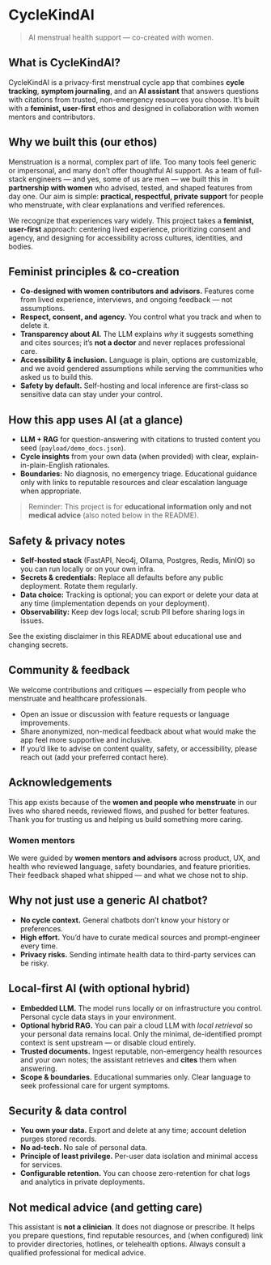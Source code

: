 # CycleKindAI

> AI menstrual health support — co-created with women.

## What is CycleKindAI?
CycleKindAI is a privacy-first menstrual cycle app that combines **cycle tracking**, **symptom journaling**, and an **AI assistant** that answers questions with citations from trusted, non-emergency resources you choose. It’s built with a **feminist, user-first** ethos and designed in collaboration with women mentors and contributors.

## Why we built this (our ethos)
Menstruation is a normal, complex part of life. Too many tools feel generic or impersonal, and many don’t offer thoughtful AI support. As a team of full-stack engineers — and yes, some of us are men — we built this in **partnership with women** who advised, tested, and shaped features from day one. Our aim is simple: **practical, respectful, private support** for people who menstruate, with clear explanations and verified references.

We recognize that experiences vary widely. This project takes a **feminist, user-first** approach: centering lived experience, prioritizing consent and agency, and designing for accessibility across cultures, identities, and bodies.

## Feminist principles & co-creation
- **Co-designed with women contributors and advisors.** Features come from lived experience, interviews, and ongoing feedback — not assumptions.
- **Respect, consent, and agency.** You control what you track and when to delete it.
- **Transparency about AI.** The LLM explains *why* it suggests something and cites sources; it’s **not a doctor** and never replaces professional care.
- **Accessibility & inclusion.** Language is plain, options are customizable, and we avoid gendered assumptions while serving the communities who asked us to build this.
- **Safety by default.** Self-hosting and local inference are first-class so sensitive data can stay under your control.

## How this app uses AI (at a glance)
- **LLM + RAG** for question-answering with citations to trusted content you seed (`payload/demo_docs.json`).
- **Cycle insights** from your own data (when provided) with clear, explain-in-plain-English rationales.
- **Boundaries:** No diagnosis, no emergency triage. Educational guidance only with links to reputable resources and clear escalation language when appropriate.

> Reminder: This project is for **educational information only and not medical advice** (also noted below in the README).

## Safety & privacy notes
- **Self-hosted stack** (FastAPI, Neo4j, Ollama, Postgres, Redis, MinIO) so you can run locally or on your own infra.
- **Secrets & credentials:** Replace all defaults before any public deployment. Rotate them regularly.
- **Data choice:** Tracking is optional; you can export or delete your data at any time (implementation depends on your deployment).
- **Observability:** Keep dev logs local; scrub PII before sharing logs in issues.

See the existing disclaimer in this README about educational use and changing secrets. 

## Community & feedback
We welcome contributions and critiques — especially from people who menstruate and healthcare professionals.
- Open an issue or discussion with feature requests or language improvements.
- Share anonymized, non-medical feedback about what would make the app feel more supportive and inclusive.
- If you’d like to advise on content quality, safety, or accessibility, please reach out (add your preferred contact here).

## Acknowledgements
This app exists because of the **women and people who menstruate** in our lives who shared needs, reviewed flows, and pushed for better features. Thank you for trusting us and helping us build something more caring.

### Women mentors
We were guided by **women mentors and advisors** across product, UX, and health who reviewed language, safety boundaries, and feature priorities. Their feedback shaped what shipped — and what we chose not to ship.

## Why not just use a generic AI chatbot?
- **No cycle context.** General chatbots don’t know your history or preferences.
- **High effort.** You’d have to curate medical sources and prompt-engineer every time.
- **Privacy risks.** Sending intimate health data to third-party services can be risky.

## Local-first AI (with optional hybrid)
- **Embedded LLM.** The model runs locally or on infrastructure you control. Personal cycle data stays in your environment.
- **Optional hybrid RAG.** You can pair a cloud LLM with *local retrieval* so your personal data remains local. Only the minimal, de-identified prompt context is sent upstream — or disable cloud entirely.
- **Trusted documents.** Ingest reputable, non-emergency health resources and your own notes; the assistant retrieves and **cites** them when answering.
- **Scope & boundaries.** Educational summaries only. Clear language to seek professional care for urgent symptoms.

## Security & data control
- **You own your data.** Export and delete at any time; account deletion purges stored records.
- **No ad-tech.** No sale of personal data.
- **Principle of least privilege.** Per-user data isolation and minimal access for services.
- **Configurable retention.** You can choose zero-retention for chat logs and analytics in private deployments.

## Not medical advice (and getting care)
This assistant is **not a clinician**. It does not diagnose or prescribe. It helps you prepare questions, find reputable resources, and (when configured) link to provider directories, hotlines, or telehealth options. Always consult a qualified professional for medical advice.

